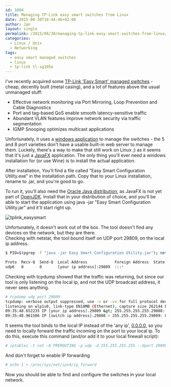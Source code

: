 ```yaml
---
id: 1084
title: Managing TP-Link easy smart switches from Linux
date: 2015-08-30T18:44:46+02:00
author: Jan
layout: single
permalink: /2015/08/30/managing-tp-link-easy-smart-switches-from-linux/
categories:
  - Linux / Unix
  - Networking
tags:
  - easy smart managed switches
  - linux
  - tp-link tl-sg105e
---
```

I've recently acquired some [TP-Link 'Easy Smart' managed switches](http://www.tp-link.com/en/products/biz-list-41.html) - cheap, decently built (metal casing), and a lot of features above the usual unmanaged stuff:

  * Effective network monitoring via Port Mirroring, Loop Prevention and Cable Diagnostics
  * Port and tag-based QoS enable smooth latency-sensitive traffic
  * Abundant VLAN features improve network security via traffic segmentation
  * IGMP Snooping optimizes multicast applications

Unfortunately, it uses a [windows application](http://www.tp-link.com/en/download/TL-SG105E.html#Easy_Smart_Configuration_Utility) to manage the switches - the 5 and 8 port varieties don't have a usable built-in web server to manage them. Luckely, there's a way to make that still work on Linux ;) as it seems that it's just a [JavaFX](https://en.wikipedia.org/wiki/JavaFX) application. The only thing you'll ever need a windows installation for (or use Wine) is to install the actual application.

After installation, You'll find a file called "Easy Smart Configuration Utility.exe" in the installation path. Copy that to your Linux installation, rename to .jar, and you're good to go.

To run it, you'll also need the [Oracle Java distribution](https://www.java.com/en/download/), as JavaFX is not yet part of [OpenJDK](http://openjdk.java.net/). Install that in your distribution of choice, and you'll be able to start the application using java -jar "Easy Smart Configuration Utility.jar" and it'll start right up.

![tplink_easysmart](/assets/images/2015/08/tplink_easysmart.png "tplink_easysmart")

Unfortunately, it doesn't work out of the box. The tool doesn't find any devices on the network, but they are there.  
Checking with netstat, the tool bound itself on UDP port 29809, on the local ip address.

```bash
$ PID=$(pgrep -f "java -jar Easy Smart Configuration Utility.jar"); netstat -lnput | grep -e Proto -e $PID

Proto  Recv-Q  Send-Q  Local Address            Foreign Address  State  PID/Program name 
udp6   0       0       [your ip address]:29809  :::*                    28529/java
```

Checking with tcpdump showed that the traffic was returning, but since our tool is only listening on the local ip, and not the UDP broadcast address, it never sees anything.

```bash
# tcpdump udp port 29809
tcpdump: verbose output suppressed, use -v or -vv for full protocol decode
listening on wlp1s0, link-type EN10MB (Ethernet), capture size 262144 bytes
09:35:48.652235 IP [your ip address].29809 &gt; 255.255.255.255.29808: UDP, length 36
09:35:48.961586 IP [switch ip address].29808 > 255.255.255.255.29809: UDP, length 159
```

It seems the tool binds to the local IP instead of the 'any ip', [0.0.0.0](https://en.wikipedia.org/wiki/0.0.0.0), so you need to locally forward the traffic incoming on the port to your local ip. To do this, execute this command (and/or add it to your local firewall script):

```bash
# iptables -t nat -A PREROUTING -p udp -d 255.255.255.255 --dport 29809 -j DNAT --to [your ip address]:29809
```
And don't forget to enable IP forwarding

```bash
# echo 1 > /proc/sys/net/ipv4/ip_forward
```

Now you should be able to find and configure the switches in your local network.
